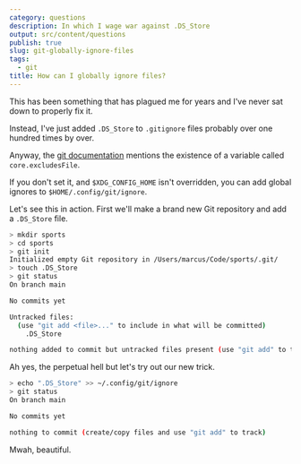 ```yaml
---
category: questions
description: In which I wage war against .DS_Store
output: src/content/questions
publish: true
slug: git-globally-ignore-files
tags:
  - git
title: How can I globally ignore files?
---
```

This has been something that has plagued me for years and I've never sat down to properly fix it.

Instead, I've just added `.DS_Store` to `.gitignore` files probably over one hundred times by over.

Anyway, the [git documentation](https://git-scm.com/docs/git-config#Documentation/git-config.txt-coreexcludesFile) mentions the existence of a variable called `core.excludesFile`.

If you don't set it, and `$XDG_CONFIG_HOME` isn't overridden, you can add global ignores to `$HOME/.config/git/ignore`.

Let's see this in action. First we'll make a brand new Git repository and add a `.DS_Store` file.

```bash
> mkdir sports
> cd sports
> git init
Initialized empty Git repository in /Users/marcus/Code/sports/.git/
> touch .DS_Store
> git status
On branch main

No commits yet

Untracked files:
  (use "git add <file>..." to include in what will be committed)
	.DS_Store

nothing added to commit but untracked files present (use "git add" to track)
```

Ah yes, the perpetual hell but let's try out our new trick.

```bash
> echo ".DS_Store" >> ~/.config/git/ignore
> git status
On branch main

No commits yet

nothing to commit (create/copy files and use "git add" to track)
```

Mwah, beautiful.
